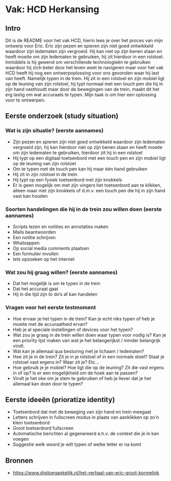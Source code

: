 # Vak: HCD Herkansing

## Intro

Dit is de README voor het vak HCD, hierin lees je over het proces van mijn ontwerp voor Eric. Eric zijn pezen en spieren zijn niet goed ontwikkeld waardoor zijn ledematen zijn vergroeid. Hij kan niet op zijn benen staan en heeft moeite om zijn ledematen te gebruiken, hij zit hierdoor in een rolstoel. Inmiddels is hij gewend om verschillende technologieën te gebruiken waardoor hij zich beter door het leven weet te navigeren maar voor het vak HCD heeft hij nog een ontwerpoplossing voor ons gevonden waar hij last van heeft. Namelijk typen in de trein. Hij zit in een rolstoel en zijn mobiel ligt op de leuning van zijn rolstoel, hij typt normaal met een touch pen die hij in zijn hand vasthoudt maar door de bewegingen van de trein, maakt dit het erg lastig om wat accuraats te typen. Mijn taak is om hier een oplossing voor te ontwerpen.

## Eerste onderzoek (study situation)

### Wat is zijn situatie? (eerste aannames)
* Zijn pezen en spieren zijn niet goed ontwikkeld waardoor zijn ledematen vergroeid zijn, hij kan hierdoor niet op zijn benen staan en heeft moeite om zijn ledematen te gebruiken, hierdoor zit hij in een rolstoel
* Hij typt op een digitaal toetsenbord met een touch pen en zijn mobiel ligt op de leuning van zijn rolstoel
* Om te typen met de touch pen kan hij maar één hand gebruiken
* Hij zit in zijn rolstoel in de trein 
* Hij typt op een fysiek toetsenbord met zijn knokkels
* Er is geen mogelijk om met zijn vingers het toetsenbord aan te klikken, alleen maar met zijn knokkels of d.m.v. een touch pen die hij in zijn hand vast kan houden

### Soorten handelingen die hij in de trein zou willen doen (eerste aannames)
* Scripts lezen en notities en annotaties maken
* Mails beantwoorden
* Een notitie schrijven
* Whatsappen 
* Op social media comments plaatsen
* Een formulier invullen
* Iets opzoeken op het internet

### Wat zou hij graag willen? (eerste aannames)
* Dat het mogelijk is om te typen in de trein
* Dat het accuraat gaat
* Hij in die tijd zijn to do’s af kan handelen

### Vragen voor het eerste testmoment
* Hoe ervaar je het typen in de trein? Kan je echt niks typen of heb je moeite met de accuraatheid ervan?
* Heb je al speciale instellingen of devices voor het typen? 
* Wat zou je graag in de trein willen doen waar typen voor nodig is? Kan je een priority lijst maken van wat je het belangerijkst / minder belangrijk vindt.
* Wat kan je allemaal qua besturing met je lichaam / ledematen?
* Hoe zit je in de trein? Zit je in je rolstoel of in een normale stoel? Staat je rolstoel vast ergens in? Waar zit je? Etc...
* Hoe gebruik je je mobiel? Hoe ligt die op de leuning? Zit die vast ergens in of op? Is er een mogelijkheid om de hoek aan te passen?
* Vindt je het oke om je stem te gebruiken of heb je liever dat je het allemaal kan doen door te typen?

## Eerste ideeën (prioratize identity)
* Toetsenbord dat met de beweging van zijn hand en trein meegaat
* Letters schrijven in fullscreen modus in plaats van aanklikken op zo'n klein toetsenbord
* Groot toetsenbord fullscreen
* Automatische berichten al gegenereerd a.h.v. de context die je in kan voegen
* Suggestie welk woord je wilt typen of welke letter er na komt

## Bronnen
* https://www.digitoegankelijk.nl/het-verhaal-van-eric-groot-kormelink


